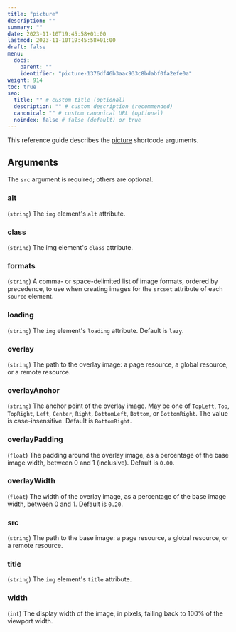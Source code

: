 ```yaml
---
title: "picture"
description: ""
summary: ""
date: 2023-11-10T19:45:58+01:00
lastmod: 2023-11-10T19:45:58+01:00
draft: false
menu:
  docs:
    parent: ""
    identifier: "picture-1376df46b3aac933c8bdabf0fa2efe0a"
weight: 914
toc: true
seo:
  title: "" # custom title (optional)
  description: "" # custom description (recommended)
  canonical: "" # custom canonical URL (optional)
  noindex: false # false (default) or true
---
```


This reference guide describes the [picture](/docs/guides/shortcodes/picture/) shortcode arguments.

## Arguments

The `src` argument is required; others are optional.

### alt
(`string`) The `img` element's `alt` attribute.

### class
(`string`) The img element's `class` attribute.

### formats
(`string`) A comma- or space-delimited list of image formats, ordered by precedence, to use when creating images for the `srcset` attribute of each `source` element.

### loading
(`string`) The `img` element's `loading` attribute. Default is `lazy`.

### overlay
(`string`) The path to the overlay image: a page resource, a global resource, or a remote resource.

### overlayAnchor
(`string`) The anchor point of the overlay image. May be one of `TopLeft`, `Top`, `TopRight`, `Left`, `Center`, `Right`, `BottomLeft`, `Bottom`, or `BottomRight`. The value is case-insensitive. Default is `BottomRight`.

### overlayPadding
(`float`) The padding around the overlay image, as a percentage of the base image width, between 0 and 1 (inclusive). Default is `0.00`.

### overlayWidth
(`float`) The width of the overlay image, as a percentage of the base image width, between 0 and 1. Default is `0.20`.

### src
(`string`) The path to the base image: a page resource, a global resource, or a remote resource.

### title
(`string`) The `img` element's `title` attribute.

### width
(`int`) The display width of the image, in pixels, falling back to 100% of the viewport width.
